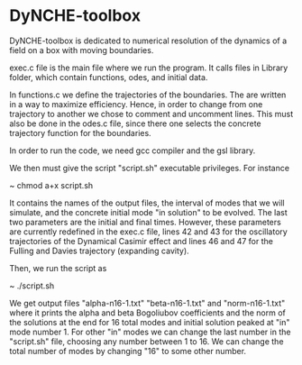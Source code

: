 # DyNCHE-toolbox
DyNCHE-toolbox is dedicated to numerical resolution of the dynamics of a field on a box with moving boundaries. 

exec.c file is the main file where we run the program. It calls files in Library folder, which contain functions, odes, and initial data.

In functions.c we define the trajectories of the boundaries. The are written in a way to maximize efficiency. Hence, in order to change from one trajectory to another we chose to comment and uncomment lines. This must also be done in the odes.c file, since there one selects the concrete trajectory function for the boundaries.  

In order to run the code, we need gcc compiler and the gsl library. 

We then must give the script "script.sh" executable privileges. For instance

~ chmod a+x script.sh

It contains the names of the output files, the interval of modes that we will simulate, and the concrete initial mode "in solution" to be evolved. The last two parameters are the initial and final times. However, these parameters are currently redefined in the exec.c file, lines 42 and 43 for the oscillatory trajectories of the Dynamical Casimir effect and lines 46 and 47 for the Fulling and Davies trajectory (expanding cavity). 

Then, we run the script as

~ ./script.sh

We get output files "alpha-n16-1.txt" "beta-n16-1.txt" and "norm-n16-1.txt" where it prints the alpha and beta Bogoliubov coefficients and the norm of the solutions at the end for 16 total modes and initial solution peaked at "in" mode number 1. For other "in" modes we can change the last number in the "script.sh" file, choosing any number between 1 to 16. We can change the total number of modes by changing "16" to some other number.

